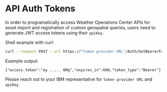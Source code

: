 # API Auth Tokens

In order to programatically access Weather Operations Center APIs for asset import and registration of custom geospatial queries, users need to generate JWT access tokens using their `apiKey`.

Shell example with curl:

```bash
curl --request POST --url https://"token provider URL"/Auth/GetBearerForClient --header 'Content-Type: application/json' --header 'cache-control: no-cache' --data '{apiKey:"xxxxxxxxxxxxxx", clientId:"ibm-agro-api"}'
```

Example output:

```{"access_token":"ey ..... 6Mg","expires_in":600,"token_type":"Bearer"}```


Please reach out to your IBM representative for `token provider URL` and `apiKey`.
